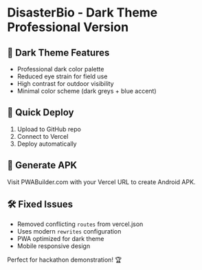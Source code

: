 # DisasterBio - Dark Theme Professional Version

## 🎨 Dark Theme Features
- Professional dark color palette
- Reduced eye strain for field use
- High contrast for outdoor visibility  
- Minimal color scheme (dark greys + blue accent)

## 🚀 Quick Deploy
1. Upload to GitHub repo
2. Connect to Vercel
3. Deploy automatically

## 📱 Generate APK
Visit PWABuilder.com with your Vercel URL to create Android APK.

## 🛠️ Fixed Issues
- Removed conflicting `routes` from vercel.json
- Uses modern `rewrites` configuration
- PWA optimized for dark theme
- Mobile responsive design

Perfect for hackathon demonstration! 🏆